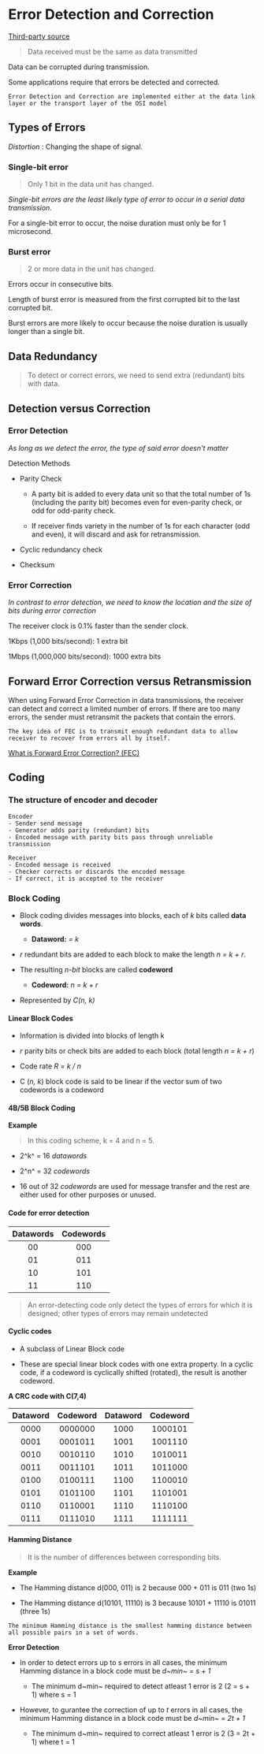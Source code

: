 # Error Detection and Correction

[Third-party source](https://lecturenotes-classroom-assignment-and-submission.s3.ap-south-1.amazonaws.com/3-52a80cdafd-error-detection-and-correction12.pdf)

> Data received must be the same as data transmitted

Data can be corrupted during transmission.

Some applications require that errors be detected and corrected.

`
Error Detection and Correction are implemented either at the data link layer or the transport layer of the OSI model
`




## Types of Errors

*Distortion*
: Changing the shape of signal.

### Single-bit error
> Only 1 bit in the data unit has changed.

*Single-bit errors are the least likely type of error to occur in a serial data transmission.*

For a single-bit error to occur, the noise duration must only be for 1 microsecond.

### Burst error
> 2 or more data in the unit has changed.

 Errors occur in consecutive bits.

 Length of burst error is measured from the first corrupted bit to the last corrupted bit.

Burst errors are more likely to occur because the noise duration is usually longer than a single bit.




## Data Redundancy

> To detect or correct errors, we need to send extra (redundant) bits with data.




## Detection versus Correction

### Error Detection

*As long as we detect the error, the type of said error doesn't matter*

Detection Methods
- Parity Check
    - A party bit is added to every data unit so that the total number of 1s (including the parity bit) becomes even for even-parity check, or odd for odd-parity check.

    - If receiver finds variety in the number of 1s for each character (odd and even), it will discard and ask for retransmission.

- Cyclic redundancy check
- Checksum

### Error Correction

*In contrast to error detection, we need to know the location and the size of bits during error correction*

The receiver clock is 0.1% faster than the sender clock.

1Kbps (1,000 bits/second): 1 extra bit

1Mbps (1,000,000 bits/second): 1000 extra bits


## Forward Error Correction versus Retransmission

When using Forward Error Correction in data transmissions, the receiver can detect and correct a limited number of errors. If there are too many errors, the sender must retransmit the packets that contain the errors.

`
The key idea of FEC is to transmit enough redundant data to allow receiver to recover from errors all by itself.
`

[What is Forward Error Correction? (FEC)](https://www.techtarget.com/searchmobilecomputing/definition/forward-error-correction#:~:text=Forward%20error%20correction%20(FEC)%20is,that%20contains%20no%20apparent%20errors.)




## Coding

### The structure of encoder and decoder
    Encoder
    - Sender send message
    - Generator adds parity (redundant) bits
    - Encoded message with parity bits pass through unreliable transmission

    Receiver
    - Encoded message is received
    - Checker corrects or discards the encoded message
    - If correct, it is accepted to the receiver

### Block Coding

- Block coding divides messages into blocks, each of *k* bits called **data words**.
    - **Dataword:** *= k*

- *r* redundant bits are added to each block to make the length *n = k + r*.

- The resulting *n-bit* blocks are called **codeword**
    - **Codeword:** *n = k + r*

- Represented by *C(n, k)*



#### Linear Block Codes

- Information is divided into blocks of length k

- *r* parity bits or check bits are added to each block (total length *n = k + r*)

- Code rate *R = k / n*

- C (*n, k*) block code is said to be linear if the vector sum of two codewords is a codeword


#### 4B/5B Block Coding

**Example**
> In this coding scheme, k = 4 and n = 5.

- 2^k^ = 16 *datawords*

- 2^n^ = 32 *codewords*

- 16 out of 32 *codewords* are used for message transfer and the rest are either used for other purposes or unused.

#### Code for error detection

| Datawords | Codewords |
|:---:      |:----:     |
| 00        | 000       |
| 01        | 011       |
| 10        | 101       |
| 11        | 110       |

> An error-detecting code only detect the types of errors for which it is designed; other types of errors may remain undetected

#### Cyclic codes

- A subclass of Linear Block code

- These are special linear block codes with one extra property. In a cyclic code, if a codeword is cyclically shifted (rotated), the result is another codeword.

**A CRC code with C(7,4)**

| Dataword  | Codeword   | Dataword  | Codeword |
|:----:     |:----:      | :----:    | :----:   |
| 0000      | 0000000    | 1000      | 1000101  |
| 0001      | 0001011    | 1001      | 1001110  |
| 0010      | 0010110    | 1010      | 1010011  |
| 0011      | 0011101    | 1011      | 1011000  |
| 0100      | 0100111    | 1100      | 1100010  |
| 0101      | 0101100    | 1101      | 1101001  |
| 0110      | 0110001    | 1110      | 1110100  |
| 0111      | 0111010    | 1111      | 1111111  |

#### Hamming Distance

> It is the number of differences between corresponding bits.

**Example**

- The Hamming distance d(000, 011) is 2 because 000 + 011 is 011 (two 1s)

- The Hamming distance d(10101, 11110) is 3 because 10101 + 11110 is 01011 (three 1s)

`
  The minimum Hamming distance is the smallest hamming distance between all possible pairs in a set of words.
`

**Error Detection**

- In order to detect errors up to s errors in all cases, the minimum Hamming distance in a block code must be *d~min~ = s + 1*

    - The minimum d~min~ required to detect atleast 1 error is 2 (2 = s + 1) where s = 1

- However, to gurantee the correction of up to *t* errors in all cases, the minimum Hamming distance in a block code must be *d~min~ = 2t + 1*

    - The minimum d~min~ required to correct atleast 1 error is 2 (3 = 2t + 1) where t = 1
